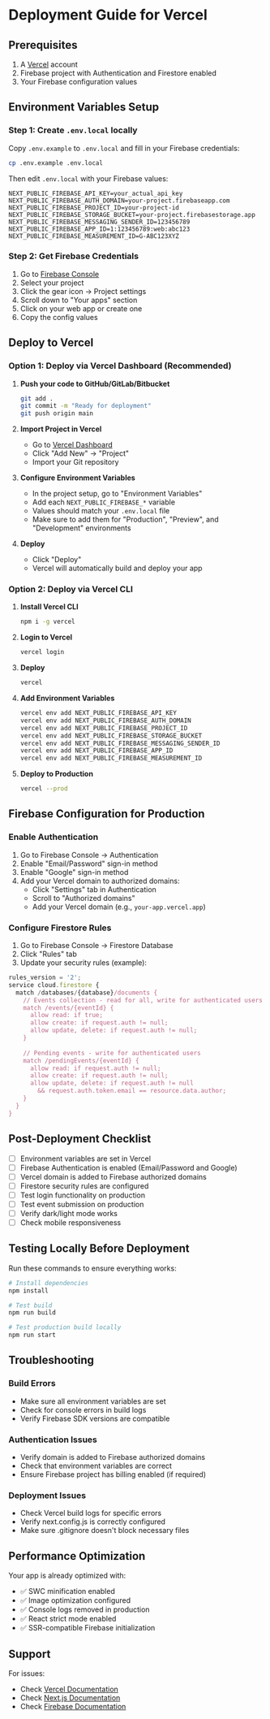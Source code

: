 # Deployment Guide for Vercel

## Prerequisites
1. A [Vercel](https://vercel.com) account
2. Firebase project with Authentication and Firestore enabled
3. Your Firebase configuration values

## Environment Variables Setup

### Step 1: Create `.env.local` locally
Copy `.env.example` to `.env.local` and fill in your Firebase credentials:

```bash
cp .env.example .env.local
```

Then edit `.env.local` with your Firebase values:

```env
NEXT_PUBLIC_FIREBASE_API_KEY=your_actual_api_key
NEXT_PUBLIC_FIREBASE_AUTH_DOMAIN=your-project.firebaseapp.com
NEXT_PUBLIC_FIREBASE_PROJECT_ID=your-project-id
NEXT_PUBLIC_FIREBASE_STORAGE_BUCKET=your-project.firebasestorage.app
NEXT_PUBLIC_FIREBASE_MESSAGING_SENDER_ID=123456789
NEXT_PUBLIC_FIREBASE_APP_ID=1:123456789:web:abc123
NEXT_PUBLIC_FIREBASE_MEASUREMENT_ID=G-ABC123XYZ
```

### Step 2: Get Firebase Credentials
1. Go to [Firebase Console](https://console.firebase.google.com/)
2. Select your project
3. Click the gear icon → Project settings
4. Scroll down to "Your apps" section
5. Click on your web app or create one
6. Copy the config values

## Deploy to Vercel

### Option 1: Deploy via Vercel Dashboard (Recommended)

1. **Push your code to GitHub/GitLab/Bitbucket**
   ```bash
   git add .
   git commit -m "Ready for deployment"
   git push origin main
   ```

2. **Import Project in Vercel**
   - Go to [Vercel Dashboard](https://vercel.com/dashboard)
   - Click "Add New" → "Project"
   - Import your Git repository

3. **Configure Environment Variables**
   - In the project setup, go to "Environment Variables"
   - Add each `NEXT_PUBLIC_FIREBASE_*` variable
   - Values should match your `.env.local` file
   - Make sure to add them for "Production", "Preview", and "Development" environments

4. **Deploy**
   - Click "Deploy"
   - Vercel will automatically build and deploy your app

### Option 2: Deploy via Vercel CLI

1. **Install Vercel CLI**
   ```bash
   npm i -g vercel
   ```

2. **Login to Vercel**
   ```bash
   vercel login
   ```

3. **Deploy**
   ```bash
   vercel
   ```

4. **Add Environment Variables**
   ```bash
   vercel env add NEXT_PUBLIC_FIREBASE_API_KEY
   vercel env add NEXT_PUBLIC_FIREBASE_AUTH_DOMAIN
   vercel env add NEXT_PUBLIC_FIREBASE_PROJECT_ID
   vercel env add NEXT_PUBLIC_FIREBASE_STORAGE_BUCKET
   vercel env add NEXT_PUBLIC_FIREBASE_MESSAGING_SENDER_ID
   vercel env add NEXT_PUBLIC_FIREBASE_APP_ID
   vercel env add NEXT_PUBLIC_FIREBASE_MEASUREMENT_ID
   ```

5. **Deploy to Production**
   ```bash
   vercel --prod
   ```

## Firebase Configuration for Production

### Enable Authentication
1. Go to Firebase Console → Authentication
2. Enable "Email/Password" sign-in method
3. Enable "Google" sign-in method
4. Add your Vercel domain to authorized domains:
   - Click "Settings" tab in Authentication
   - Scroll to "Authorized domains"
   - Add your Vercel domain (e.g., `your-app.vercel.app`)

### Configure Firestore Rules
1. Go to Firebase Console → Firestore Database
2. Click "Rules" tab
3. Update your security rules (example):

```javascript
rules_version = '2';
service cloud.firestore {
  match /databases/{database}/documents {
    // Events collection - read for all, write for authenticated users
    match /events/{eventId} {
      allow read: if true;
      allow create: if request.auth != null;
      allow update, delete: if request.auth != null;
    }
    
    // Pending events - write for authenticated users
    match /pendingEvents/{eventId} {
      allow read: if request.auth != null;
      allow create: if request.auth != null;
      allow update, delete: if request.auth != null 
        && request.auth.token.email == resource.data.author;
    }
  }
}
```

## Post-Deployment Checklist

- [ ] Environment variables are set in Vercel
- [ ] Firebase Authentication is enabled (Email/Password and Google)
- [ ] Vercel domain is added to Firebase authorized domains
- [ ] Firestore security rules are configured
- [ ] Test login functionality on production
- [ ] Test event submission on production
- [ ] Verify dark/light mode works
- [ ] Check mobile responsiveness

## Testing Locally Before Deployment

Run these commands to ensure everything works:

```bash
# Install dependencies
npm install

# Test build
npm run build

# Test production build locally
npm run start
```

## Troubleshooting

### Build Errors
- Make sure all environment variables are set
- Check for console errors in build logs
- Verify Firebase SDK versions are compatible

### Authentication Issues
- Verify domain is added to Firebase authorized domains
- Check that environment variables are correct
- Ensure Firebase project has billing enabled (if required)

### Deployment Issues
- Check Vercel build logs for specific errors
- Verify next.config.js is correctly configured
- Make sure .gitignore doesn't block necessary files

## Performance Optimization

Your app is already optimized with:
- ✅ SWC minification enabled
- ✅ Image optimization configured
- ✅ Console logs removed in production
- ✅ React strict mode enabled
- ✅ SSR-compatible Firebase initialization

## Support

For issues:
- Check [Vercel Documentation](https://vercel.com/docs)
- Check [Next.js Documentation](https://nextjs.org/docs)
- Check [Firebase Documentation](https://firebase.google.com/docs)
